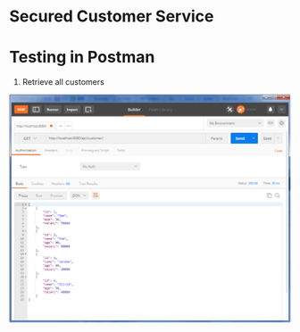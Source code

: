 # Secured Customer Service

# Testing in Postman

1. Retrieve all customers

![postman](imgs/unsec-get-all.png)
